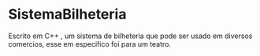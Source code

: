 # SistemaBilheteria
Escrito em C++ , um sistema de bilheteria que pode ser usado em diversos comercios, esse em especifico foi para um teatro.
